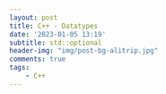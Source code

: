 ```yaml
---
layout: post
title: C++ - Datatypes
date: '2023-01-05 13:19'
subtitle: std::optional
header-img: "img/post-bg-alitrip.jpg"
comments: true
tags:
    - C++
---
```

